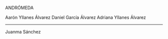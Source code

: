 ANDRÓMEDA

Aarón Yllanes Álvarez
Daniel García Álvarez
Adriana Yllanes Álvarez
*************************
Juanma Sánchez
